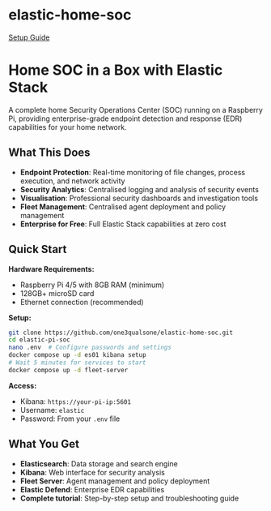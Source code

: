 # elastic-home-soc
[Setup Guide](https://medium.com/@mj_42592/building-a-raspberry-pi-home-soc-with-the-elastic-stack-c66ed50b8e8d)

# Home SOC in a Box with Elastic Stack

A complete home Security Operations Center (SOC) running on a Raspberry Pi, providing enterprise-grade endpoint detection and response (EDR) capabilities for your home network.

## What This Does

- **Endpoint Protection**: Real-time monitoring of file changes, process execution, and network activity
- **Security Analytics**: Centralised logging and analysis of security events
- **Visualisation**: Professional security dashboards and investigation tools
- **Fleet Management**: Centralised agent deployment and policy management
- **Enterprise for Free**: Full Elastic Stack capabilities at zero cost

## Quick Start

**Hardware Requirements:**
- Raspberry Pi 4/5 with 8GB RAM (minimum)
- 128GB+ microSD card
- Ethernet connection (recommended)

**Setup:**
```bash
git clone https://github.com/one3qualsone/elastic-home-soc.git
cd elastic-pi-soc
nano .env  # Configure passwords and settings
docker compose up -d es01 kibana setup
# Wait 5 minutes for services to start
docker compose up -d fleet-server
```

**Access:**
- Kibana: `https://your-pi-ip:5601`
- Username: `elastic`
- Password: From your `.env` file

## What You Get

- **Elasticsearch**: Data storage and search engine
- **Kibana**: Web interface for security analysis
- **Fleet Server**: Agent management and policy deployment
- **Elastic Defend**: Enterprise EDR capabilities
- **Complete tutorial**: Step-by-step setup and troubleshooting guide
